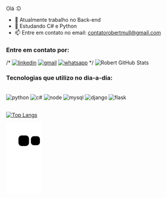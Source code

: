 Olá :D

- 🔭 Atualmente trabalho no Back-end
- 🌱 Estudando C# e Python
- 📫 Entre em contato no email: contatorobertmull@gmail.com

### Entre em contato por:
/*
[![linkedin](https://img.shields.io/badge/LinkedIn-0077B5?style=for-the-badge&logo=linkedin&logoColor=white)]("https://www.linkedin.com/in/robertcconceicao/")
[![gmail](https://img.shields.io/badge/Gmail-D14836?style=for-the-badge&logo=gmail&logoColor=white)]("mailto:contatorobertmull@gmail.com")
[![whatsapp](https://img.shields.io/badge/WhatsApp-25D366?style=for-the-badge&logo=whatsapp&logoColor=white)]("")
*/
![Robert GitHub Stats](https://github-readme-stats.vercel.app/api?username=robertmller&show_icons=true&theme=tokyonight)


### Tecnologias que utilizo no dia-a-dia:

<div style="display: inline_block"> <br/> 
<img align="center" alt="python" src="https://img.shields.io/badge/Python-3776AB?style=for-the-badge&logo=python&logoColor=white"/>
<img align="center" alt="c#" src="https://img.shields.io/badge/C%23-239120?style=for-the-badge&logo=c-sharp&logoColor=white"/>
<img align="center" alt="node" src="https://img.shields.io/badge/Node.js-43853D?style=for-the-badge&logo=node.js&logoColor=white"/>
<img align="center" alt="mysql" src="https://img.shields.io/badge/MySQL-00000F?style=for-the-badge&logo=mysql&logoColor=white"/> 
<img align="center" alt="django" src="https://img.shields.io/badge/Django-092E20?style=for-the-badge&logo=django&logoColor=white"/>
<img align="center" alt="flask" src="https://img.shields.io/badge/Flask-000000?style=for-the-badge&logo=flask&logoColor=white"/>

</div> <br/>

[![Top Langs](https://github-readme-stats.vercel.app/api/top-langs/?username=robertmller&layout=compact)](https://github.com/robertmller/github-readme-stats)

![Snake animation](https://github.com/rafaballerini/rafaballerini/blob/output/github-contribution-grid-snake.svg)
 
</div>


